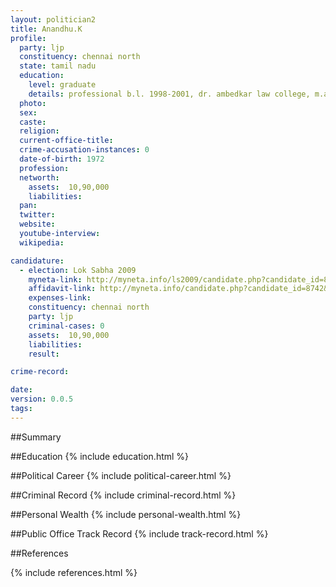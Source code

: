 ```yaml
---
layout: politician2
title: Anandhu.K
profile: 
  party: ljp
  constituency: chennai north
  state: tamil nadu
  education: 
    level: graduate
    details: professional b.l. 1998-2001, dr. ambedkar law college, m.a. 1995-97, pachaiyappa's college, b.a 1992-95, rkm vivekananda college, university of madras
  photo: 
  sex: 
  caste: 
  religion: 
  current-office-title: 
  crime-accusation-instances: 0
  date-of-birth: 1972
  profession: 
  networth: 
    assets:  10,90,000
    liabilities: 
  pan: 
  twitter: 
  website: 
  youtube-interview: 
  wikipedia: 

candidature: 
  - election: Lok Sabha 2009
    myneta-link: http://myneta.info/ls2009/candidate.php?candidate_id=8742
    affidavit-link: http://myneta.info/candidate.php?candidate_id=8742&scan=original
    expenses-link: 
    constituency: chennai north 
    party: ljp
    criminal-cases: 0
    assets:  10,90,000
    liabilities: 
    result:  

crime-record: 

date: 
version: 0.0.5
tags: 
---
```

##Summary


##Education
{% include education.html %}


##Political Career
{% include political-career.html %}


##Criminal Record
{% include criminal-record.html %}


##Personal Wealth
{% include personal-wealth.html %}


##Public Office Track Record
{% include track-record.html %}


##References


{% include references.html %}